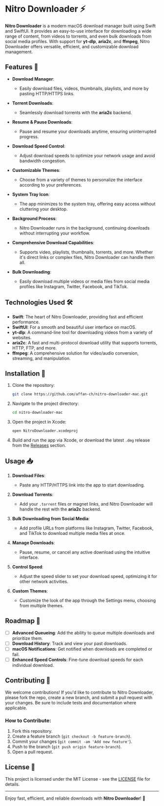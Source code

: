 # Nitro Downloader ⚡️

**Nitro Downloader** is a modern macOS download manager built using Swift and SwiftUI. It provides an easy-to-use interface for downloading a wide range of content, from videos to torrents, and even bulk downloads from social media profiles. With support for **yt-dlp**, **aria2c**, and **ffmpeg**, Nitro Downloader offers versatile, efficient, and customizable download management.

## Features 🌟

- **Download Manager**: 
  - Easily download files, videos, thumbnails, playlists, and more by pasting HTTP/HTTPS links.
  
- **Torrent Downloads**: 
  - Seamlessly download torrents with the **aria2c** backend.

- **Resume & Pause Downloads**: 
  - Pause and resume your downloads anytime, ensuring uninterrupted progress.

- **Download Speed Control**: 
  - Adjust download speeds to optimize your network usage and avoid bandwidth congestion.

- **Customizable Themes**: 
  - Choose from a variety of themes to personalize the interface according to your preferences.

- **System Tray Icon**: 
  - The app minimizes to the system tray, offering easy access without cluttering your desktop.

- **Background Process**: 
  - Nitro Downloader runs in the background, continuing downloads without interrupting your workflow.

- **Comprehensive Download Capabilities**: 
  - Supports video, playlists, thumbnails, torrents, and more. Whether it's direct links or complex files, Nitro Downloader can handle them all.

- **Bulk Downloading**: 
  - Easily download multiple videos or media files from social media profiles like Instagram, Twitter, Facebook, and TikTok.

## Technologies Used 🛠️

- **Swift**: The heart of Nitro Downloader, providing fast and efficient performance.
- **SwiftUI**: For a smooth and beautiful user interface on macOS.
- **yt-dlp**: A command-line tool for downloading videos from a variety of websites.
- **aria2c**: A fast and multi-protocol download utility that supports torrents, HTTP, FTP, and more.
- **ffmpeg**: A comprehensive solution for video/audio conversion, streaming, and manipulation.

## Installation 🔧

1. Clone the repository:
   ```bash
   git clone https://github.com/affan-ch/nitro-downloader-mac.git
   ```
   
2. Navigate to the project directory:
   ```bash
   cd nitro-downloader-mac
   ```

3. Open the project in Xcode:
   ```bash
   open NitroDownloader.xcodeproj
   ```

4. Build and run the app via Xcode, or download the latest `.dmg` release from the [Releases](https://github.com/affan-ch/nitro-downloader-mac/releases) section.

## Usage 📥

1. **Download Files**:
   - Paste any HTTP/HTTPS link into the app to start downloading.
   
2. **Download Torrents**:
   - Add your `.torrent` files or magnet links, and Nitro Downloader will handle the rest with the **aria2c** backend.
   
3. **Bulk Downloading from Social Media**:
   - Add profile URLs from platforms like Instagram, Twitter, Facebook, and TikTok to download multiple media files at once.
   
4. **Manage Downloads**:
   - Pause, resume, or cancel any active download using the intuitive interface.

5. **Control Speed**:
   - Adjust the speed slider to set your download speed, optimizing it for other network activities.

6. **Custom Themes**:
   - Customize the look of the app through the Settings menu, choosing from multiple themes.


## Roadmap 🚀

- [ ] **Advanced Queueing**: Add the ability to queue multiple downloads and prioritize them.
- [ ] **Download History**: Track and view your past downloads.
- [ ] **macOS Notifications**: Get notified when downloads are completed or fail.
- [ ] **Enhanced Speed Controls**: Fine-tune download speeds for each individual download.

## Contributing 🤝

We welcome contributions! If you'd like to contribute to Nitro Downloader, please fork the repo, create a new branch, and submit a pull request with your changes. Be sure to include tests and documentation where applicable.

### How to Contribute:
1. Fork this repository.
2. Create a feature branch (`git checkout -b feature-branch`).
3. Commit your changes (`git commit -am 'Add new feature'`).
4. Push to the branch (`git push origin feature-branch`).
5. Open a pull request.

## License 📜

This project is licensed under the MIT License - see the [LICENSE](LICENSE) file for details.

---

Enjoy fast, efficient, and reliable downloads with **Nitro Downloader**! 🚀
